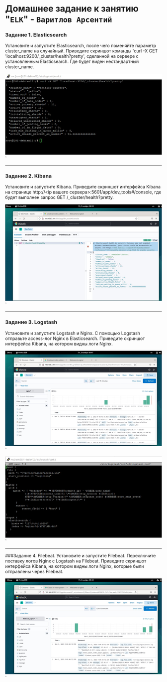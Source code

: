 # Домашнее задание к занятию "`ELK`" - `Варитлов Арсентий`


### Задание 1. Elasticsearch

Установите и запустите Elasticsearch, после чего поменяйте параметр cluster_name на случайный.
Приведите скриншот команды 'curl -X GET 'localhost:9200/_cluster/health?pretty', сделанной на 
сервере с установленным Elasticsearch. Где будет виден нестандартный cluster_name.

![Скриншот 1](https://github.com/ArsentiyV/02-monitoring/blob/main/img/elk_1.jpg)`

---

### Задание 2. Kibana
Установите и запустите Kibana.
Приведите скриншот интерфейса Kibana на странице http://<ip вашего сервера>:5601/app/dev_tools#/console, 
где будет выполнен запрос GET /_cluster/health?pretty.

![Скриншот 2](https://github.com/ArsentiyV/02-monitoring/blob/main/img/elk_2.jpg)`

---

### Задание 3. Logstash
Установите и запустите Logstash и Nginx. С помощью Logstash отправьте access-лог Nginx в Elasticsearch.
Приведите скриншот интерфейса Kibana, на котором видны логи Nginx.

![Скриншот 3](https://github.com/ArsentiyV/02-monitoring/blob/main/img/elk_3_1.jpg)`

![Скриншот 3](https://github.com/ArsentiyV/02-monitoring/blob/main/img/elk_3_2.jpg)`

---

###Задание 4. Filebeat.
Установите и запустите Filebeat. Переключите поставку логов Nginx с Logstash на Filebeat.
Приведите скриншот интерфейса Kibana, на котором видны логи Nginx, которые были отправлены через Filebeat.

![Скриншот 3](https://github.com/ArsentiyV/02-monitoring/blob/main/img/elk_4.jpg)`




